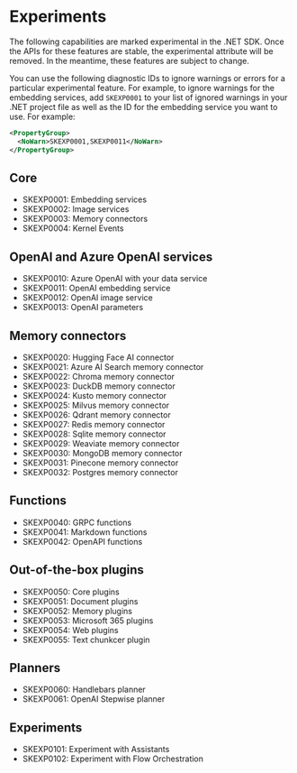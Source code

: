 # Experiments

The following capabilities are marked experimental in the .NET SDK. Once the APIs for these features are stable, the experimental attribute will be removed. In the meantime, these features are subject to change.

You can use the following diagnostic IDs to ignore warnings or errors for a particular experimental feature. For example, to ignore warnings for the embedding services, add `SKEXP0001` to your list of ignored warnings in your .NET project file as well as the ID for the embedding service you want to use. For example:

```xml
<PropertyGroup>
  <NoWarn>SKEXP0001,SKEXP0011</NoWarn>
</PropertyGroup>
```

## Core

- SKEXP0001: Embedding services
- SKEXP0002: Image services
- SKEXP0003: Memory connectors
- SKEXP0004: Kernel Events

## OpenAI and Azure OpenAI services

- SKEXP0010: Azure OpenAI with your data service
- SKEXP0011: OpenAI embedding service
- SKEXP0012: OpenAI image service
- SKEXP0013: OpenAI parameters

## Memory connectors

- SKEXP0020: Hugging Face AI connector
- SKEXP0021: Azure AI Search memory connector
- SKEXP0022: Chroma memory connector
- SKEXP0023: DuckDB memory connector
- SKEXP0024: Kusto memory connector
- SKEXP0025: Milvus memory connector
- SKEXP0026: Qdrant memory connector
- SKEXP0027: Redis memory connector
- SKEXP0028: Sqlite memory connector
- SKEXP0029: Weaviate memory connector
- SKEXP0030: MongoDB memory connector
- SKEXP0031: Pinecone memory connector
- SKEXP0032: Postgres memory connector

## Functions

- SKEXP0040: GRPC functions
- SKEXP0041: Markdown functions
- SKEXP0042: OpenAPI functions

## Out-of-the-box plugins

- SKEXP0050: Core plugins
- SKEXP0051: Document plugins
- SKEXP0052: Memory plugins
- SKEXP0053: Microsoft 365 plugins
- SKEXP0054: Web plugins
- SKEXP0055: Text chunkcer plugin

## Planners

- SKEXP0060: Handlebars planner
- SKEXP0061: OpenAI Stepwise planner

## Experiments

- SKEXP0101: Experiment with Assistants
- SKEXP0102: Experiment with Flow Orchestration
